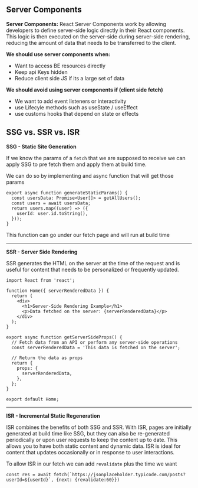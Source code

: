 ## Server Components

**Server Components:**
React Server Components work by allowing developers to define server-side logic directly in their React components. This logic is then executed on the server-side during server-side rendering, reducing the amount of data that needs to be transferred to the client.

**We should use server components when:**
- Want to access BE resources directly
- Keep api Keys hidden
- Reduce client side JS if its a large set of data

**We should avoid using server components if (client side fetch)**
- We want to add event listeners or interactivity
- use Lifecyle methods such as useState / useEffect
- use customs hooks that depend on state or effects


## SSG vs. SSR vs. ISR

**SSG - Static Site Generation** 


If we know the params of a `fetch` that we are supposed to receive we can apply SSG to pre fetch them and apply them at build time. 

We can do so by implementing and async function that will get those params

```
export async function generateStaticParams() {
  const usersData: Promise<User[]> = getAllUsers();
  const users = await usersData;
  return users.map((user) => ({
    userId: user.id.toString(),
  }));
}
```

This function can go under our fetch page and will run at build time

---

**SSR - Server Side Rendering** 


SSR generates the HTML on the server at the time of the request and is useful for content that needs to be personalized or frequently updated.

```
import React from 'react';

function Home({ serverRenderedData }) {
  return (
    <div>
      <h1>Server-Side Rendering Example</h1>
      <p>Data fetched on the server: {serverRenderedData}</p>
    </div>
  );
}

export async function getServerSideProps() {
  // Fetch data from an API or perform any server-side operations
  const serverRenderedData = 'This data is fetched on the server';

  // Return the data as props
  return {
    props: {
      serverRenderedData,
    },
  };
}

export default Home;
```

---
**ISR - Incremental Static Regeneration**

ISR combines the benefits of both SSG and SSR. With ISR, pages are initially generated at build time like SSG, but they can also be re-generated periodically or upon user requests to keep the content up to date. This allows you to have both static content and dynamic data. ISR is ideal for content that updates occasionally or in response to user interactions.

To allow ISR in our fetch we can add `revalidate` plus the time we want

```
const res = await fetch(`https://jsonplaceholder.typicode.com/posts?userId=${userId}`, {next: {revalidate:60}})
```
